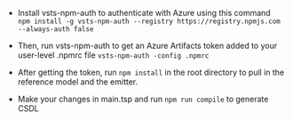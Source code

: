 - Install vsts-npm-auth to authenticate with Azure using this command `npm install -g vsts-npm-auth --registry https://registry.npmjs.com --always-auth false`

- Then, run vsts-npm-auth to get an Azure Artifacts token added to your user-level .npmrc file
    `vsts-npm-auth -config .npmrc`

- After getting the token, run `npm install` in the root directory to pull in the reference model and the emitter.

- Make your changes in main.tsp and run `npm run compile` to generate CSDL

